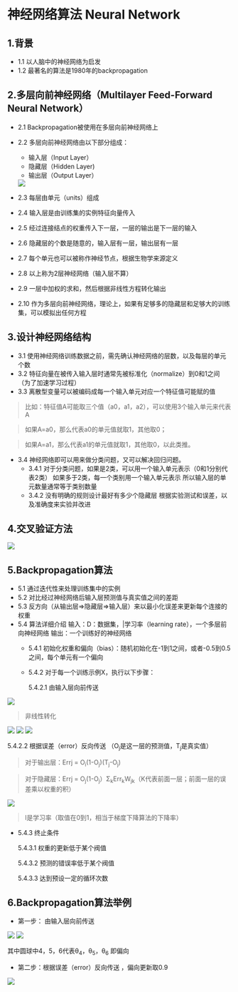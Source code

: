 # 神经网络算法 Neural Network

## 1.背景

- 1.1 以人脑中的神经网络为启发
- 1.2 最著名的算法是1980年的backpropagation

## 2.多层向前神经网络（Multilayer Feed-Forward Neural Network）
- 2.1 Backpropagation被使用在多层向前神经网络上
- 2.2 多层向前神经网络由以下部分组成：
  - 输入层（Input Layer）
  - 隐藏层（Hidden Layer)
  - 输出层（Output Layer）
  
  <img src = "img/1.jpg">

- 2.3 每层由单元（units）组成
- 2.4 输入层是由训练集的实例特征向量传入
- 2.5 经过连接结点的权重传入下一层，一层的输出是下一层的输入
- 2.6 隐藏层的个数是随意的，输入层有一层，输出层有一层
- 2.7 每个单元也可以被称作神经节点，根据生物学来源定义
- 2.8 以上称为2层神经网络（输入层不算）
- 2.9 一层中加权的求和，然后根据非线性方程转化输出
- 2.10 作为多层向前神经网络，理论上，如果有足够多的隐藏层和足够大的训练集，可以模拟出任何方程

## 3.设计神经网络结构
- 3.1 使用神经网络训练数据之前，需先确认神经网络的层数，以及每层的单元个数
- 3.2 特征向量在被传入输入层时通常先被标准化（normalize）到0和1之间（为了加速学习过程）
- 3.3 离散型变量可以被编码成每一个输入单元对应一个特征值可能赋的值
> 比如：特征值A可能取三个值（a0，a1，a2），可以使用3个输入单元来代表A

> 如果A=a0，那么代表a0的单元值就取1，其他取0；

> 如果A=a1，那么代表a1的单元值就取1，其他取0，以此类推。

- 3.4 神经网络即可以用来做分类问题，又可以解决回归问题。
  - 3.4.1 对于分类问题，如果是2类，可以用一个输入单元表示（0和1分别代表2类）
         如果多于2类，每一个类别用一个输入单元表示
         所以输入层的单元数量通常等于类别数量
  - 3.4.2 没有明确的规则设计最好有多少个隐藏层
        根据实验测试和误差，以及准确度来实验并改进

## 4.交叉验证方法

<img src="img/2.jpg">

## 5.Backpropagation算法

- 5.1 通过迭代性来处理训练集中的实例
- 5.2 对比经过神经网络后输入层预测值与真实值之间的差距
- 5.3 反方向（从输出层=>隐藏层=>输入层）来以最小化误差来更新每个连接的权重
- 5.4 算法详细介绍
     输入：D：数据集，|学习率（learning rate），一个多层前向神经网络
     输出：一个训练好的神经网络
  - 5.4.1 初始化权重和偏向（bias）：随机初始化在-1到1之间，或者-0.5到0.5之间，每个单元有一个偏向
  - 5.4.2 对于每一个训练示例X，执行以下步骤：
	
	5.4.2.1 由输入层向前传送

<img src = "img/3.jpg">

> 非线性转化

<img src = "img/4.jpg">

<img src = "img/5.jpg">

<img src = "img/6.jpg">

 5.4.2.2 根据误差（error）反向传送 （O<sub>j</sub>是这一层的预测值，T<sub>j</sub>是真实值）

   > 对于输出层：Errj = O<sub>i</sub>(1-O<sub>j</sub>)(T<sub>j</sub>-O<sub>j</sub>)

   > 对于隐藏层：Errj = O<sub>j</sub>(1-O<sub>j</sub>）Σ<sub>k</sub>Err<sub>k</sub>W<sub>jk</sub>（K代表前面一层；前面一层的误差乘以权重的积）
   
<img src = "img/7.jpg">

> l是学习率（取值在0到1，相当于梯度下降算法的下降率）

  - 5.4.3 终止条件
	
	5.4.3.1 权重的更新低于某个阀值
    
    5.4.3.2 预测的错误率低于某个阀值
    
    5.4.3.3 达到预设一定的循环次数

## 6.Backpropagation算法举例

- 第一步：  由输入层向前传送

<img src = "img/8.jpg">

<img src = "img/9.jpg">

其中圆球中4，5，6代表θ<sub>4</sub>，θ<sub>5</sub>，θ<sub>6</sub> 即偏向

- 第二步：根据误差（error）反向传送 ，偏向更新取0.9

<img src = "img/10.jpg">
